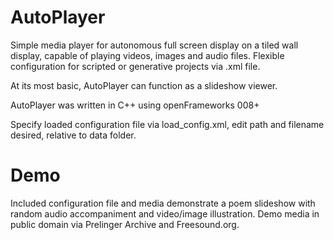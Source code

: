 # AutoPlayer
Simple media player for autonomous full screen display on a tiled wall display, capable of playing videos, images and audio files.
Flexible configuration for scripted or generative projects via .xml file. 

At its most basic, AutoPlayer can function as a slideshow viewer.

AutoPlayer was written in C++ using openFrameworks 008+

Specify loaded configuration file via load_config.xml, edit path and filename desired, relative to data folder.

# Demo
Included configuration file and media demonstrate a poem slideshow with random audio accompaniment and video/image illustration. Demo media in public domain via Prelinger Archive and Freesound.org.
